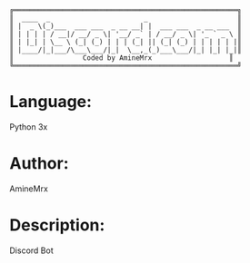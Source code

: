 ```
╔═══════════════════════════════════════════════════════╗
║  ____  _                       _                      ║
║ |  _ \(_)___  ___ ___  _ __ __| |  ___ ___  _ __ ___  ║
║ | | | | / __|/ __/ _ \| '__/ _` | / __/ _ \| '_ ` _ \ ║
║ | |_| | \__ \ (_| (_) | | | (_| || (_| (_) | | | | | |║
║ |____/|_|___/\___\___/|_|  \__,_(_)___\___/|_| |_| |_|║
║                 Coded by AmineMrx                   ║
╚═══════════════════════════════════════════════════════╝
```
# Language:
  Python 3x
# Author:
  AmineMrx
# Description:
  Discord Bot
